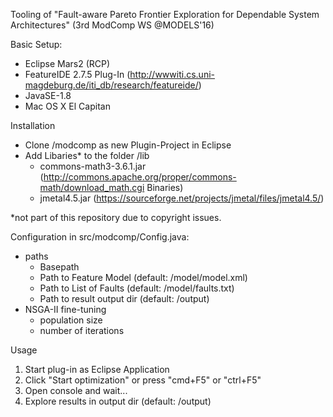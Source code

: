 Tooling of "Fault-aware Pareto Frontier Exploration for Dependable System Architectures" (3rd ModComp WS @MODELS'16)

Basic Setup:
- Eclipse Mars2 (RCP)
- FeatureIDE 2.7.5 Plug-In (http://wwwiti.cs.uni-magdeburg.de/iti_db/research/featureide/)
- JavaSE-1.8
- Mac OS X El Capitan

Installation
- Clone /modcomp as new Plugin-Project in Eclipse
- Add Libaries* to the folder /lib
  - commons-math3-3.6.1.jar (http://commons.apache.org/proper/commons-math/download_math.cgi  Binaries)
  - jmetal4.5.jar (https://sourceforge.net/projects/jmetal/files/jmetal4.5/) 

*not part of this repository due to copyright issues.

Configuration in src/modcomp/Config.java:
- paths
  - Basepath
  - Path to Feature Model (default: /model/model.xml)
  - Path to List of Faults (default: /model/faults.txt)
  - Path to result output dir (default: /output)
- NSGA-II fine-tuning
  - population size
  - number of iterations

Usage
1) Start plug-in as Eclipse Application
2) Click "Start optimization" or press "cmd+F5" or "ctrl+F5"
3) Open console and wait...
4) Explore results in output dir (default: /output)
